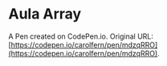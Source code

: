 # Aula Array

A Pen created on CodePen.io. Original URL: [https://codepen.io/carolfern/pen/mdzqRRO](https://codepen.io/carolfern/pen/mdzqRRO).

